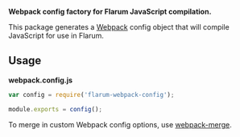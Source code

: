 **Webpack config factory for Flarum JavaScript compilation.**

This package generates a [Webpack](https://webpack.js.org) config object that will compile JavaScript for use in Flarum.

## Usage

**webpack.config.js**

```js
var config = require('flarum-webpack-config');

module.exports = config();
```

To merge in custom Webpack config options, use [webpack-merge](https://www.npmjs.com/package/webpack-merge).
